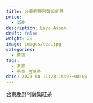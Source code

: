 ```yaml
---
title: 台東鹿野阿薩姆紅茶
price:
  - 150
description: Luye Assam
draft: false
weight: 29
image: images/tea.jpg
categories:
  - 茶類
tags:
  - 茶類
  - 手奉 台灣茶
date: 2023-08-11T23:15:07+08:00
---
```


 台東鹿野阿薩姆紅茶
